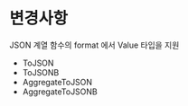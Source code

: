 # 변경사항

JSON 계열 함수의 format 에서 Value 타입을 지원

- ToJSON
- ToJSONB
- AggregateToJSON
- AggregateToJSONB

